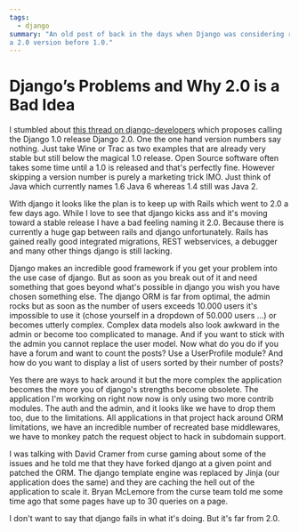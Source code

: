 ```yaml
---
tags:
  - django
summary: "An old post of back in the days when Django was considering releasing
a 2.0 version before 1.0."
---
```


# Django’s Problems and Why 2.0 is a Bad Idea

I stumbled about [this thread on django-developers](http://groups.google.com/group/django-developers/browse_thread/thread/b4c237ad76f9eeca)
which proposes calling the Django 1.0 release Django 2.0. One the one
hand version numbers say nothing. Just take Wine or Trac as two examples
that are already very stable but still below the magical 1.0 release.
Open Source software often takes some time until a 1.0 is released and
that's perfectly fine. However skipping a version number is purely a
marketing trick IMO. Just think of Java which currently names 1.6 Java 6
whereas 1.4 still was Java 2.

With django it looks like the plan is to keep up with Rails which went
to 2.0 a few days ago. While I love to see that django kicks ass and
it's moving toward a stable release I have a bad feeling naming it 2.0.
Because there is currently a huge gap between rails and django
unfortunately. Rails has gained really good integrated migrations, REST
webservices, a debugger and many other things django is still lacking.

Django makes an incredible good framework if you get your problem into
the use case of django. But as soon as you break out of it and need
something that goes beyond what's possible in django you wish you have
chosen something else. The django ORM is far from optimal, the admin
rocks but as soon as the number of users exceeds 10.000 users it's
impossible to use it (chose yourself in a dropdown of 50.000 users …) or
becomes utterly complex. Complex data models also look awkward in the
admin or become too complicated to manage. And if you want to stick with
the admin you cannot replace the user model. Now what do you do if you
have a forum and want to count the posts? Use a UserProfile module? And
how do you want to display a list of users sorted by their number of
posts?

Yes there are ways to hack around it but the more complex the
application becomes the more you of django's strengths become obsolete.
The application I'm working on right now now is only using two more
contrib modules. The auth and the admin, and it looks like we have to
drop them too, due to the limitations. All applications in that project
hack around ORM limitations, we have an incredible number of recreated
base middlewares, we have to monkey patch the request object to hack in
subdomain support.

I was talking with David Cramer from curse gaming about some of the
issues and he told me that they have forked django at a given point and
patched the ORM. The django template engine was replaced by Jinja (our
application does the same) and they are caching the hell out of the
application to scale it. Bryan McLemore from the curse team told me some
time ago that some pages have up to 30 queries on a page.

I don't want to say that django fails in what it's doing. But it's far
from 2.0.

